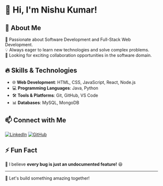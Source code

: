 # 👋 Hi, I'm Nishu Kumar!  

## 🚀 About Me  
🎯 Passionate about Software Development and Full-Stack Web Development.  
💡 Always eager to learn new technologies and solve complex problems.  
🤝 Looking for exciting collaboration opportunities in the software domain.  

## 🔥 Skills & Technologies  
- 🌐 **Web Development**: HTML, CSS, JavaScript, React, Node.js  
- 💻 **Programming Languages**: Java, Python  
- 🛠 **Tools & Platforms**: Git, GitHub, VS Code  
- 📊 **Databases**: MySQL, MongoDB  

## 📫 Connect with Me  
[![LinkedIn]([https://img.shields.io/badge/LinkedIn-Connect-blue?logo=linkedin)](https://www.linkedin.com/in/nishu-kumar-114bb5256](https://www.linkedin.com/in/nishu-kumar-114bb5256/))  
[![GitHub](https://img.shields.io/badge/GitHub-Follow-black?logo=github)](https://github.com/Nishukr)  

## ⚡ Fun Fact  
💭 I believe **every bug is just an undocumented feature!** 😆  

---

🚀 Let's build something amazing together!
